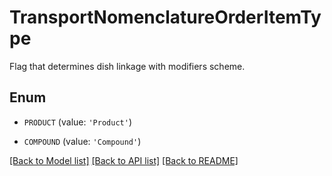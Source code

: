 # TransportNomenclatureOrderItemType

Flag that determines dish linkage with modifiers scheme.

## Enum

* `PRODUCT` (value: `'Product'`)

* `COMPOUND` (value: `'Compound'`)

[[Back to Model list]](../README.md#documentation-for-models) [[Back to API list]](../README.md#documentation-for-api-endpoints) [[Back to README]](../README.md)


